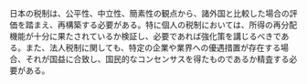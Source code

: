 日本の税制は、公平性、中立性、簡素性の観点から、諸外国と比較した場合の評価を踏まえ、再構築する必要がある。特に個人の税制においては、所得の再分配機能が十分に果たされているか検証し、必要であれば強化策を講じるべきである。また、法人税制に関しても、特定の企業や業界への優遇措置が存在する場合、それが国益に合致し、国民的なコンセンサスを得たものであるか精査する必要がある。